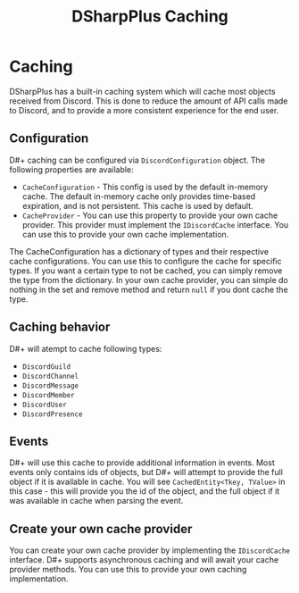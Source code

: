 ﻿---
uid: articles.beyond_basics.caching
title: DSharpPlus Caching
---

# Caching

DSharpPlus has a built-in caching system which will cache most objects received from Discord. This is done to reduce
the amount of API calls made to Discord, and to provide a more consistent experience for the end user. 

## Configuration

D#+ caching can be configured via `DiscordConfiguration` object. The following properties are available:

* `CacheConfiguration` - This config is used by the default in-memory cache. The default in-memory cache only provides 
   time-based expiration, and is not persistent. This cache is used by default.
* `CacheProvider` - You can use this property to provide your own cache provider. This provider must implement the
   `IDiscordCache` interface. You can use this to provide your own cache implementation.

The CacheConfiguration has a dictionary of types and their respective cache configurations. You can use this to configure
the cache for specific types. If you want a certain type to not be cached, you can simply remove the type from the dictionary.
In your own cache provider, you can simple do nothing in the set and remove method and return `null` if you dont cache
the type.

## Caching behavior

D#+ will atempt to cache following types:

* `DiscordGuild`
* `DiscordChannel`
* `DiscordMessage`
* `DiscordMember`
* `DiscordUser`
* `DiscordPresence`

## Events

D#+ will use this cache to provide additional information in events. Most events only contains ids of objects, but 
D#+ will attempt to provide the full object if it is available in cache. You will see `CachedEntity<Tkey, TValue>` 
in this case - this will provide you the id of the object, and the full object if it was available in cache when parsing
the event.

## Create your own cache provider

You can create your own cache provider by implementing the `IDiscordCache` interface. D#+ supports asynchronous caching
and will await your cache provider methods. You can use this to provide your own caching implementation.


